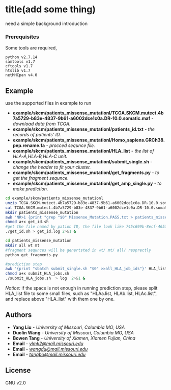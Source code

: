 # title(add some thing)

need a simple background introduction 
### Prerequisites

Some tools are required,

```
python v2.7.14
samtools v1.7
cftools v1.7
htslib v1.7
netMHCpan v4.0
```
## Example 
use the supported files in example to run 

* **example/skcm/patients_missense_mutationl/TCGA.SKCM.mutect.4b7a5729-b83e-4837-9b61-a6002dce1c0a.DR-10.0.somatic.maf** - *download data from TCGA.*
* **example/skcm/patients_missense_mutationl/patients_id.txt** - *the records of patients' ID.*
* **example/skcm/patients_missense_mutationl/Homo_sapiens.GRCh38.pep.rename.fa** - *procced sequnce file.*
* **example/skcm/patients_missense_mutationl/HLA_list** - *the list of HLA-A,HLA-B,HLA-C unit.*
* **example/skcm/patients_missense_mutationl/submit_single.sh** - *change the header to fit your cluster.*
* **example/skcm/patients_missense_mutationl/get_fragments.py** - *to get the fragment sequnce.*
* **example/skcm/patients_missense_mutationl/get_amp_single.py** - *to make prediction.*

```bash
cd example/skcm/patients_missense_mutationl
unzip TCGA.SKCM.mutect.4b7a5729-b83e-4837-9b61-a6002dce1c0a.DR-10.0.somatic.zip
cat TCGA.SKCM.mutect.4b7a5729-b83e-4837-9b61-a6002dce1c0a.DR-10.0.somatic.maf  | grep -v "^#" | grep Missense_Mutation | grep PASS|grep SNP| cut -f 1,5-13,55,56,68,111,116 > Missense_Mutation.PASS.txt
mkdir patients_missense_mutation
awk 'NR>1 {print "grep "$0" Missense_Mutation.PASS.txt > patients_missense_mutation/"$0".txt &"}' patients_id.txt > get_id.sh
chmod a+x get_id.sh
#get the file named by pation ID, the file look like 745c699b-8ecf-4653-b41f-6620f11bcf39.txt
./get_id.sh > get_id.log 2>&1 & 

cd patients_missense_mutation 
mkdir all wt mt 
#fragment sequnces will be genertsted in wt/ mt/ all/ resprectly
python get_fragments.py 
```

```bash
#prediction step
awk '{print "sbatch submit_single.sh "$0" >>all_HLA_job_ids"}' HLA_list > submit_HLA_jobs.sh
chmod a+x submit_HLA_jobs.sh
./submit_HLA_jobs.sh  > log  2>&1 & 
```
*Notice:*  if the space is not enough in running prediction step, please split HLA_list file to some small files, such as  "HLAa.list, HLAb.list, HLAc.list", and replace above "HLA_list" with them one by one.


## Authors

* **Yang Liu** - *University of Missouri, Columbia MO, USA*
* **Duolin Wang** - *University of Missouri, Columbia MO, USA*
* **Bowen Tang** - *University of Xiamen, Xiamen Fujian, China*
* **Email** - *ylmk2@mail.missouri.edu* 
* **Email** - *wangdu@mail.missouri.edu* 
* **Email** - *tangbo@mail.missouri.edu* 


## License
GNU v2.0


